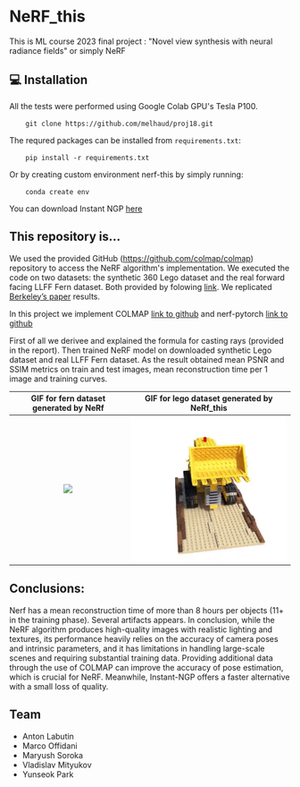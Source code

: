 # NeRF_this

This is ML course 2023 final project : "Novel view synthesis with neural radiance fields" or simply NeRF

## :computer: Installation

All the tests were performed using Google Colab GPU's Tesla P100.

        git clone https://github.com/melhaud/proj18.git

The requred packages can be installed from ``requirements.txt``:

        pip install -r requirements.txt

Or by creating custom environment nerf-this by simply running:

        conda create env
        
You can download Instant NGP [here](https://github.com/NVlabs/instant-ngp/blob/master/docs/nerf_dataset_tips.md)

## This repository is...




We used the provided GitHub (https://github.com/colmap/colmap) repository to access the NeRF algorithm's implementation. 
We executed the code on two datasets: the synthetic 360 Lego dataset and the real forward facing LLFF Fern dataset. Both provided by folowing [link](https://drive.google.com/drive/folders/128yBriW1IG_3NJ5Rp7APSTZsJqdJdfc1). We replicated [Berkeley’s paper](https://arxiv.org/pdf/2003.08934.pdf) results. 

In this project we implement COLMAP [link to github](https://github.com/colmap/colmap) and nerf-pytorch [link to github](https://github.com/yenchenlin/nerf-pytorch)

First of all we derivee and explained the formula for casting rays (provided in the report). Then trained NeRF model  on downloaded synthetic Lego dataset and real LLFF Fern dataset. As the result obtained mean PSNR and SSIM metrics on train and test images, mean reconstruction time per 1 image and training curves. 

GIF for fern dataset generated by NeRf |  GIF for lego dataset generated by NeRf_this 
:-------------------------:|:-------------------------:
![](fern.gif) |  ![](lego.gif)

 

 

## Conclusions: 

Nerf has a mean reconstruction time of more than 8 hours per objects (11+ in the training phase). Several artifacts appears. In conclusion, while the NeRF algorithm produces high-quality images with realistic lighting and textures, its performance heavily relies on the accuracy of camera poses and intrinsic parameters, and it has limitations in handling large-scale scenes and requiring substantial training data. Providing additional data through the use of COLMAP can improve the accuracy of pose estimation, which is crucial for NeRF. Meanwhile, Instant-NGP offers a faster alternative with a small loss of quality.


## Team

+ Anton Labutin
+ Marco Offidani
+ Maryush Soroka
+ Vladislav Mityukov
+ Yunseok Park
